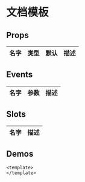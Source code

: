 # 文档模板

## Props

| 名字 | 类型 | 默认 | 描述 |
|-----|-----|-----|-----|


## Events


| 名字 | 参数  | 描述 |
|-----|-----|-----|


## Slots


| 名字  | 描述 |
|-----|-----|


## Demos

``` vux height=500 components=Group,Cell
<template>
</template>
```